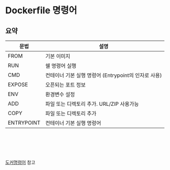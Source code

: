 # Dockerfile 명령어

## 요약

| 문법 | 설명 |
| --- | --- |
| FROM | 기본 이미지 |
| RUN | 쉘 명령어 실행 |
| CMD | 컨테이너 기본 실행 명령어 (Entrypoint의 인자로 사용) |
| EXPOSE | 오픈되는 포트 정보 |
| ENV | 환경변수 설정 |
| ADD | 파일 또는 디렉토리 추가. URL/ZIP 사용가능 |
| COPY | 파일 또는 디렉토리 추가 |
| ENTRYPOINT | 컨테이너 기본 실행 명령어 |


<br><br>
---

[도커명령어](https://cultivo-hy.github.io/docker/image/usage/2019/03/14/Docker%EC%A0%95%EB%A6%AC/#dockerfile-%EA%B8%B0%EB%B3%B8-%EB%AA%85%EB%A0%B9%EC%96%B4) 참고